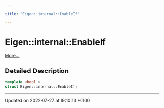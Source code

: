 ```yaml
---

title: "Eigen::internal::EnableIf"

---
```


# Eigen::internal::EnableIf



 [More...](#detailed-description)

## Detailed Description

```cpp
template <bool >
struct Eigen::internal::EnableIf;
```

-------------------------------

Updated on 2022-07-27 at 19:10:13 +0100